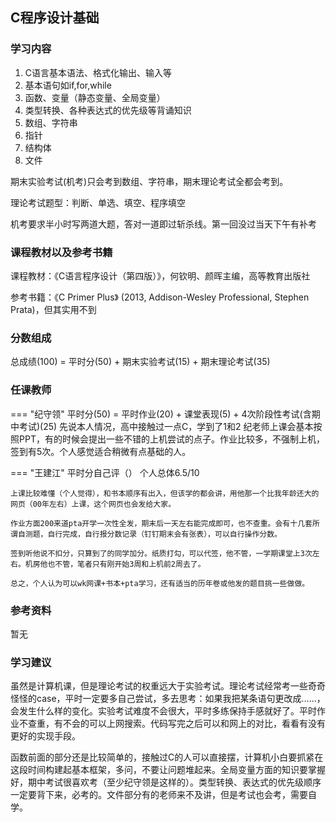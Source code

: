 ## C程序设计基础

### 学习内容

1. C语言基本语法、格式化输出、输入等
2. 基本语句如if,for,while
3. 函数、变量（静态变量、全局变量）
4. 类型转换、各种表达式的优先级等背诵知识
5. 数组、字符串
6. 指针
7. 结构体
8. 文件

期末实验考试(机考)只会考到数组、字符串，期末理论考试全都会考到。

理论考试题型：判断、单选、填空、程序填空

机考要求半小时写两道大题，答对一道即过斩杀线。第一回没过当天下午有补考

### 课程教材以及参考书籍

课程教材：《C语言程序设计（第四版）》，何钦明、颜晖主编，高等教育出版社

参考书籍：《C Primer Plus》 (2013, Addison-Wesley Professional, Stephen Prata)，但其实用不到

### 分数组成

总成绩(100) = 平时分(50) + 期末实验考试(15) + 期末理论考试(35)

### 任课教师

=== "纪守领"
    平时分(50) = 平时作业(20) + 课堂表现(5) + 4次阶段性考试(含期中考试)(25)
    先说本人情况，高中接触过一点C，学到了1和2
    纪老师上课会基本按照PPT，有的时候会提出一些不错的上机尝试的点子。作业比较多，不强制上机，签到有5次。个人感觉适合稍微有点基础的人。

=== "王建江"
    平时分自己评（）
    个人总体6.5/10

    上课比较难懂（个人觉得），和书本顺序有出入，但该学的都会讲，用他那一个比我年龄还大的网页（00年左右）上课，这个网页也会发给大家。

    作业方面200来道pta开学一次性全发，期末后一天左右能完成即可，也不查重。会有十几套所谓自测题，自行完成，自行报分数记录（钉钉期末会有张表），可以自行操作分数。

    签到听他说不扣分，只算到了的同学加分。纸质打勾，可以代签，他不管，一学期课堂上3次左右。机房他也不管，笔者只有刚开始3周和上机前2周去了。

    总之，个人认为可以wk网课+书本+pta学习，还有适当的历年卷或他发的题目挑一些做做。

### 参考资料

暂无

### 学习建议

虽然是计算机课，但是理论考试的权重远大于实验考试。理论考试经常考一些奇奇怪怪的case，平时一定要多自己尝试，多去思考：如果我把某条语句更改成……，会发生什么样的变化。实验考试难度不会很大，平时多练保持手感就好了。平时作业不查重，有不会的可以上网搜索。代码写完之后可以和网上的对比，看看有没有更好的实现手段。

函数前面的部分还是比较简单的，接触过C的人可以直接摆，计算机小白要抓紧在这段时间构建起基本框架，多问，不要让问题堆起来。全局变量方面的知识要掌握好，期中考试很喜欢考（至少纪守领是这样的）。类型转换、表达式的优先级顺序一定要背下来，必考的。文件部分有的老师来不及讲，但是考试也会考，需要自学。



